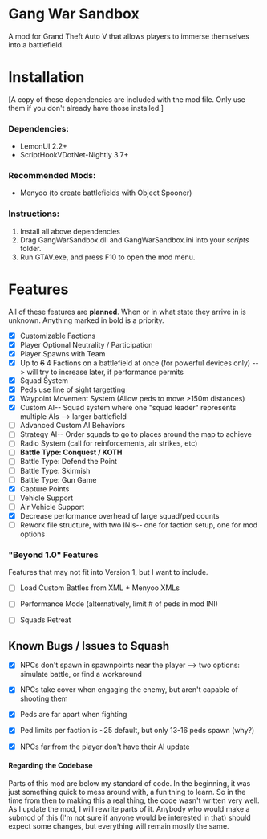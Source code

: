 # Gang War Sandbox
A mod for Grand Theft Auto V that allows players to immerse themselves into a battlefield.

# Installation
[A copy of these dependencies are included with the mod file. Only use them if you don't already have those installed.]
### Dependencies:
- LemonUI 2.2+
- ScriptHookVDotNet-Nightly 3.7+
### Recommended Mods:
- Menyoo (to create battlefields with Object Spooner)

### Instructions:
1. Install all above dependencies
2. Drag GangWarSandbox.dll and GangWarSandbox.ini into your *scripts* folder.
3. Run GTAV.exe, and press F10 to open the mod menu. 

# Features
All of these features are __planned__. When or in what state they arrive in is unknown. Anything marked in bold is a priority.
- [x] Customizable Factions
- [x] Player Optional Neutrality / Participation
- [x] Player Spawns with Team
- [x] Up to ~~6~~ 4 Factions on a battlefield at once (for powerful devices only) --> will try to increase later, if performance permits
- [x] Squad System
- [x] Peds use line of sight targetting
- [x] Waypoint Movement System (Allow peds to move >150m distances)
- [x] Custom AI-- Squad system where one "squad leader" represents multiple AIs --> larger battlefield
- [ ] Advanced Custom AI Behaviors
- [ ] Strategy AI-- Order squads to go to places around the map to achieve
- [ ] Radio System (call for reinforcements, air strikes, etc)
- [ ] __Battle Type: Conquest / KOTH__
- [ ] Battle Type: Defend the Point
- [ ] Battle Type: Skirmish
- [ ] Battle Type: Gun Game
- [x] Capture Points
- [ ] Vehicle Support
- [ ] Air Vehicle Support
- [x] Decrease performance overhead of large squad/ped counts
- [ ] Rework file structure, with two INIs-- one for faction setup, one for mod options

### "Beyond 1.0" Features
Features that may not fit into Version 1, but I want to include.
- [ ] Load Custom Battles from XML + Menyoo XMLs
- [ ] Performance Mode (alternatively, limit # of peds in mod INI)
- [ ] Squads Retreat


## Known Bugs / Issues to Squash
- [x] NPCs don't spawn in spawnpoints near the player --> two options: simulate battle, or find a workaround
- [x] NPCs take cover when engaging the enemy, but aren't capable of shooting them
- [x] Peds are far apart when fighting
- [x] Ped limits per faction is ~25 default, but only 13-16 peds spawn (why?)
- [x] NPCs far from the player don't have their AI update






#### Regarding the Codebase
Parts of this mod are below my standard of code. In the beginning, it was just something quick to mess around with, a fun thing to learn. So in the time from then to making this a real thing, the code wasn't written very well. As I update the mod, I will rewrite parts of it. Anybody who would make a submod of this (I'm not sure if anyone would be interested in that) should expect some changes, but everything will remain mostly the same.
